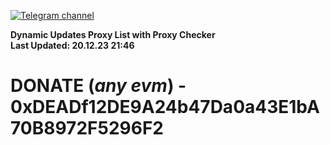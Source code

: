[![Telegram channel](https://img.shields.io/endpoint?url=https://runkit.io/damiankrawczyk/telegram-badge/branches/master?url=https://t.me/n4z4v0d)](https://t.me/n4z4v0d) 

**Dynamic Updates Proxy List with Proxy Checker**  
**Last Updated: 20.12.23 21:46**

# DONATE (_any evm_) - 0xDEADf12DE9A24b47Da0a43E1bA70B8972F5296F2
